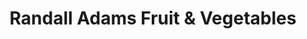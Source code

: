 ---
title: "Randall Adams Fruit & Vegetables"
url: /tulbagh/randall-adams-fruit-and-vegetables/
shop: greengrocer
---